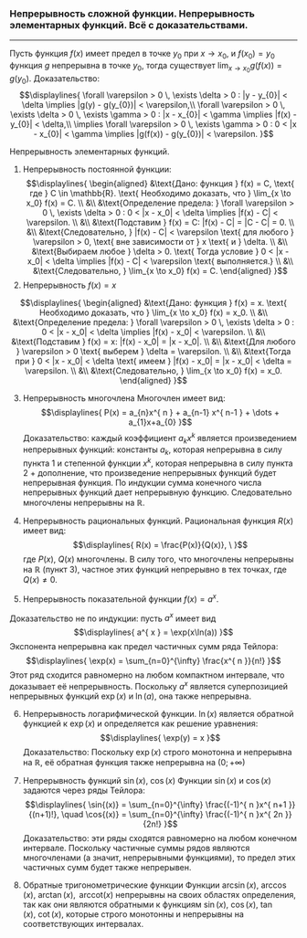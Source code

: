 ### Непрерывность сложной функции. Непрерывность элементарных функций. Всё с доказательствами.
---
Пусть функция ${\displaystyle f(x)}$ имеет предел в точке ${\displaystyle y_{0}}$ при ${\displaystyle  x \to x_{0}}$, и ${\displaystyle f(x_{ 0 }) = y_{ 0 }}$ функция ${\displaystyle g}$ непрерывна в точке ${\displaystyle y_{0}}$, тогда существует ${\displaystyle \lim_{ x \to x_{0} } {g(f(x))} = g(y_{0})}$.
Доказательство:
$$\displaylines{ \forall \varepsilon > 0 \, \exists \delta > 0 : |y - y_{0}| < \delta \implies |g(y) - g(y_{0})| < \varepsilon,\\ \forall \varepsilon > 0 \, \exists \delta > 0 \, \exists \gamma > 0 :  |x - x_{0}| < \gamma \implies |f(x) - y_{0}| < \delta,\\ \implies \forall \varepsilon > 0 \, \exists \gamma > 0 : 0 < |x - x_{0}| < \gamma \implies |g(f(x)) - g(y_{0})| < \varepsilon. }$$

Непрерывность элементарных функций.

1. Непрерывность постоянной функции:
$$\displaylines{ 
\begin{aligned}
&\text{Дано: функция } f(x) = C, \text{ где } C \in \mathbb{R}. \text{ Необходимо доказать, что } \lim_{x \to x_0} f(x) = C. \\
&\\
&\text{Определение предела: } \forall \varepsilon > 0 \, \exists \delta > 0 : 0 < |x - x_0| < \delta \implies |f(x) - C| < \varepsilon. \\ 
&\\
&\text{Подставим } f(x) = C:  |f(x) - C| = |C - C| = 0. \\ 
&\\
&\text{Следовательно, } |f(x) - C| < \varepsilon \text{ для любого } \varepsilon > 0, \text{ вне зависимости от } x \text{ и } \delta. \\ 
&\\
&\text{Выбираем любое } \delta > 0. \text{ Тогда условие } 0 < |x - x_0| < \delta \implies |f(x) - C| < \varepsilon \text{ выполняется.} \\ 
&\\
&\text{Следовательно, } \lim_{x \to x_0} f(x) = C. 
\end{aligned}
}$$
2. Непрерывность ${\displaystyle f(x) = x}$

$$\displaylines{
\begin{aligned}
&\text{Дано: функция } f(x) = x. \text{ Необходимо доказать, что } \lim_{x \to x_0} f(x) = x_0. \\
&\\
&\text{Определение предела: } \forall \varepsilon > 0 \, \exists \delta > 0 : 0 < |x - x_0| < \delta \implies |f(x) - x_0| < \varepsilon. \\ 
&\\
&\text{Подставим } f(x) = x:  |f(x) - x_0| = |x - x_0|. \\ 
&\\
&\text{Для любого } \varepsilon > 0 \text{ выберем } \delta = \varepsilon. \\
&\\
&\text{Тогда при } 0 < |x - x_0| < \delta \text{ имеем } |f(x) - x_0| = |x - x_0| < \delta = \varepsilon. \\
&\\
&\text{Следовательно, } \lim_{x \to x_0} f(x) = x_0.
\end{aligned}
}$$

3. Непрерывность многочлена
Многочлен имеет вид:
$$\displaylines{
P(x) = a_{n}x^{ n } + a_{n-1} x^{ n-1 } + \dots + a_{1}x+a_{0} 
}$$
Доказательство:  каждый коэффициент ${\displaystyle a_{k}x^{ k }}$ является произведением непрерывных функций: константы ${\displaystyle a_{k}}$, которая непрерывна в силу пункта 1 и степенной функции ${\displaystyle x^{ k }}$,  которая непрерывна в силу пункта 2 + дополнение, что произведение непрерывных функций будет непрерывная функция. По индукции сумма конечного числа непрерывных функций дает непрерывную функцию. Следовательно многочлены непрерывны на ${\displaystyle \mathbb{R}}$.

4. Непрерывность рациональных функций.
Рациональная функция ${\displaystyle R(x)}$ имеет вид:
$$\displaylines{
R(x) = \frac{P(x)}{Q(x)}, \  
}$$
где ${\displaystyle P(x), \ Q(x)}$ многочлены. В силу того, что многочлены непрерывны на ${\displaystyle \mathbb{R}}$ (пункт 3), частное этих функций непрерывно в тех точках, где ${\displaystyle Q(x) \neq 0}$.

5. Непрерывность показательной функции ${\displaystyle f(x) = a^{ x }}$. 

Доказательство не по индукции: пусть ${\displaystyle a^{ x }}$ имеет вид
$$\displaylines{
a^{ x } = \exp(x\ln(a)) 
}$$
Экспонента непрерывна как предел частичных сумм ряда Тейлора:
$$\displaylines{
\exp(x) = \sum_{n=0}^{\infty} \frac{x^{ n }}{n!}
}$$
Этот ряд сходится равномерно на любом компактном интервале, что доказывает её непрерывность. Поскольку ${\displaystyle a^{ x }}$ является суперпозицией непрерывных функций ${\displaystyle \exp(x)}$ и ${\displaystyle \ln(a)}$, она также непрерывна.

6. Непрерывность логарифмической функции.
${\displaystyle \ln(x)}$ является обратной функцией к ${\displaystyle \exp(x)}$ и определяется как решение уравнения:
$$\displaylines{
\exp(y) = x
}$$
Доказательство: Поскольку ${\displaystyle \exp(x)}$ строго монотонна и непрерывна на ${\displaystyle \mathbb{R}}$, её обратная функция также непрерывна на ${\displaystyle (0;+\infty)}$

7. Непрерывность функций ${\displaystyle \sin{(x)}, \ \cos{(x)}}$
Функции ${\displaystyle \sin{(x)}}$ и ${\displaystyle \cos{(x)}}$ задаются через ряды Тейлора:
$$\displaylines{
\sin{(x)} = \sum_{n=0}^{\infty} \frac{(-1)^{ n }x^{ n+1 }}{(n+1)!}, \quad \cos{(x)} = \sum_{n=0}^{\infty} \frac{(-1)^{ n }x^{ 2n }}{2n!}  
}$$
Доказательство: эти ряды сходятся равномерно на любом конечном интервале. Поскольку частичные суммы рядов являются многочленами (а значит, непрерывными функциями), то предел этих частичных сумм будет также непрерывен. 

8. Обратные тригонометрические функции
Функции ${\displaystyle \arcsin{(x)}, \ \arccos{(x)}, \ \arctan{(x)}, \text{ arccot}{(x)}}$ непрерывны на своих областях определения, так как они являются обратными к функциям ${\displaystyle \sin{(x)}, \ \cos{(x)}, \ \tan{(x)}, \ \cot{(x)}}$, которые строго монотонны и непрерывны на соответствующих интервалах.